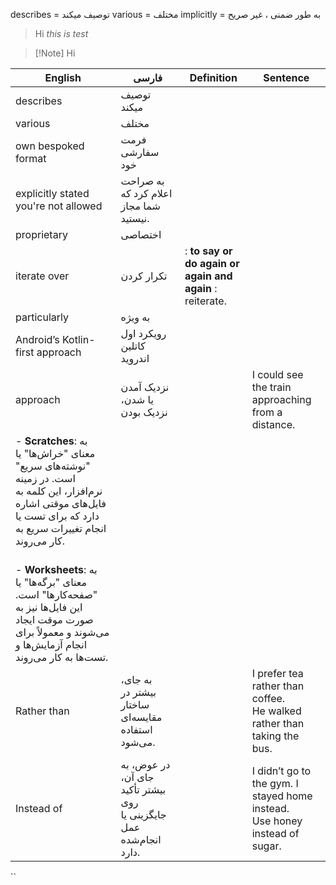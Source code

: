 describes = توصیف میکند
various = مختلف
implicitly = به طور ضمنی ، غیر صریح
 


> Hi 
> *this is test*




>[!Note] Hi




| English                                                                                                                                                                      | فارسی                                                              | Definition                                               | Sentence                                                                          |
| ---------------------------------------------------------------------------------------------------------------------------------------------------------------------------- | ------------------------------------------------------------------ | -------------------------------------------------------- | --------------------------------------------------------------------------------- |
| describes                                                                                                                                                                    | توصیف میکند                                                        |                                                          |                                                                                   |
| various                                                                                                                                                                      | مختلف                                                              |                                                          |                                                                                   |
| own bespoked format                                                                                                                                                          | فرمت سفارشی خود                                                    |                                                          |                                                                                   |
| explicitly stated you're not allowed                                                                                                                                         | به صراحت اعلام کرد که شما مجاز نیستید.                             |                                                          |                                                                                   |
| proprietary                                                                                                                                                                  | اختصاصی                                                            |                                                          |                                                                                   |
| iterate over                                                                                                                                                                 | تکرار کردن                                                         | : **to say or do again or again and again** : reiterate. |                                                                                   |
| particularly<br>                                                                                                                                                             | به ویژه                                                            |                                                          |                                                                                   |
| Android’s Kotlin-first approach                                                                                                                                              | رویکرد اول کاتلین اندروید                                          |                                                          |                                                                                   |
| approach                                                                                                                                                                     | نزدیک آمدن یا شدن، نزدیک بودن<br>                                  |                                                          | I could see the train approaching from a distance.                                |
| - **Scratches**: به معنای "خراش‌ها" یا "نوشته‌های سریع" است. در زمینه نرم‌افزار، این کلمه به فایل‌های موقتی اشاره دارد که برای تست یا انجام تغییرات سریع به کار می‌روند.<br> |                                                                    |                                                          |                                                                                   |
| <br>- **Worksheets**: به معنای "برگه‌ها" یا "صفحه‌کارها" است. این فایل‌ها نیز به صورت موقت ایجاد می‌شوند و معمولاً برای انجام آزمایش‌ها و تست‌ها به کار می‌روند.             |                                                                    |                                                          |                                                                                   |
| Rather than                                                                                                                                                                  | به جای، بیشتر در ساختار مقایسه‌ای استفاده می‌شود.                  |                                                          | I prefer tea rather than coffee.<br>He walked rather than taking the bus.         |
| Instead of                                                                                                                                                                   | در عوض، به جای آن، بیشتر تأکید روی جایگزینی یا عمل انجام‌شده دارد. |                                                          | I didn’t go to the gym. I stayed home instead.<br>Use honey instead of sugar.<br> |
``
